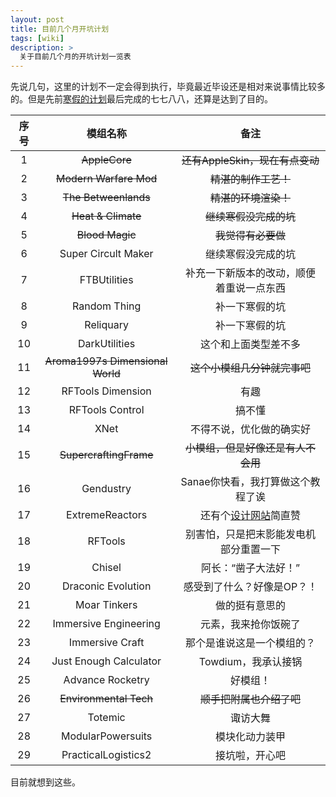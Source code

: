 ```yaml
---
layout: post
title: 目前几个月开坑计划
tags: [wiki]
description: >
  关于目前几个月的开坑计划一览表
---
```

先说几句，这里的计划不一定会得到执行，毕竟最近毕设还是相对来说事情比较多的。但是先前[寒假的计划](https://tartaricacid.github.io/2016/12/18/TheModSpolightPlan/)最后完成的七七八八，还算是达到了目的。

| 序号 | 模组名称 | 备注 |
| :----: | :-----: | :----: |
| 1 | ~~AppleCore~~| ~~还有AppleSkin，现在有点变动~~ |
| 2 | ~~Modern Warfare Mod~~ | ~~精湛的制作工艺！~~ |
| 3 | ~~The Betweenlands~~ | ~~精湛的环境渲染！~~ |
| 4 | ~~Heat & Climate~~ | ~~继续寒假没完成的坑~~ |
| 5 | ~~Blood Magic~~ | ~~我觉得有必要做~~ |
| 6 | Super Circult Maker | 继续寒假没完成的坑 |
| 7 | FTBUtilities | 补充一下新版本的改动，顺便着重说一点东西 |
| 8 | Random Thing | 补一下寒假的坑 |
| 9 | Reliquary | 补一下寒假的坑 |
| 10 | DarkUtilities | 这个和上面类型差不多 |
| 11 | ~~Aroma1997s Dimensional World~~ | ~~这个小模组几分钟就完事吧~~ |
| 12 | RFTools Dimension | 有趣 |
| 13 | RFTools Control | 搞不懂 |
| 14 | XNet | 不得不说，优化做的确实好 |
| 15 | ~~SupercraftingFrame~~ | ~~小模组，但是好像还是有人不会用~~ |
| 16 | Gendustry | Sanae你快看，我打算做这个教程了诶 |
| 17 | ExtremeReactors | 还有个[设计网站](http://br.sidoh.org/#reactor-prompt)简直赞 |
| 18 | RFTools | 别害怕，只是把末影能发电机部分重置一下 |
| 19 | Chisel | 阿长：“凿子大法好！” |
| 20 | Draconic Evolution | 感受到了什么？好像是OP？！|
| 21 | Moar Tinkers | 做的挺有意思的 |
| 22 | Immersive Engineering | 元素，我来抢你饭碗了 |
| 23 | Immersive Craft | 那个是谁说这是一个模组的？ |
| 24 | Just Enough Calculator | Towdium，我承认接锅 |
| 25 | Advance Rocketry | 好模组！ |
| 26 | ~~Environmental Tech~~ | ~~顺手把附属也介绍了吧~~ |
| 27 | Totemic | 诹访大舞 |
| 28 | ModularPowersuits | 模块化动力装甲 |
| 29 | PracticalLogistics2 | 接坑啦，开心吧 |


目前就想到这些。
